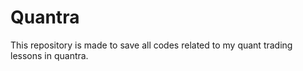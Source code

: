 # Quantra

This repository is made to save all codes related to my quant trading lessons in quantra.
